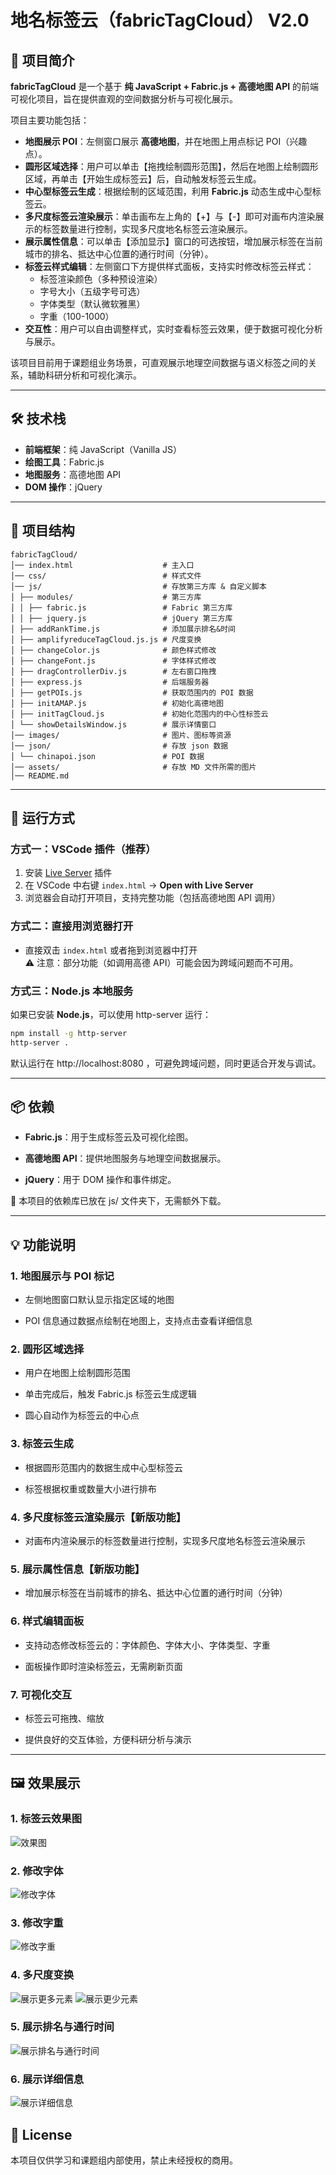 # 地名标签云（fabricTagCloud） V2.0

## 📖 项目简介

**fabricTagCloud** 是一个基于 **纯 JavaScript + Fabric.js + 高德地图 API** 的前端可视化项目，旨在提供直观的空间数据分析与可视化展示。

项目主要功能包括：

- **地图展示 POI**：左侧窗口展示 **高德地图**，并在地图上用点标记 POI（兴趣点）。
- **圆形区域选择**：用户可以单击【拖拽绘制圆形范围】，然后在地图上绘制圆形区域，再单击【开始生成标签云】后，自动触发标签云生成。
- **中心型标签云生成**：根据绘制的区域范围，利用 **Fabric.js** 动态生成中心型标签云。
- **多尺度标签云渲染展示**：单击画布左上角的【+】与【-】即可对画布内渲染展示的标签数量进行控制，实现多尺度地名标签云渲染展示。
- **展示属性信息**：可以单击【添加显示】窗口的可选按钮，增加展示标签在当前城市的排名、抵达中心位置的通行时间（分钟）。
- **标签云样式编辑**：左侧窗口下方提供样式面板，支持实时修改标签云样式：
  - 标签渲染颜色（多种预设渲染）
  - 字号大小（五级字号可选）
  - 字体类型（默认微软雅黑）
  - 字重（100-1000）
- **交互性**：用户可以自由调整样式，实时查看标签云效果，便于数据可视化分析与展示。

该项目目前用于课题组业务场景，可直观展示地理空间数据与语义标签之间的关系，辅助科研分析和可视化演示。

---

## 🛠 技术栈

- **前端框架**：纯 JavaScript（Vanilla JS）
- **绘图工具**：Fabric.js
- **地图服务**：高德地图 API
- **DOM 操作**：jQuery

---

## 📂 项目结构

```text
fabricTagCloud/
│── index.html                    # 主入口
│── css/                          # 样式文件
│── js/                           # 存放第三方库 & 自定义脚本
│ ├── modules/                    # 第三方库
│ │ ├── fabric.js                 # Fabric 第三方库
│ │ ├── jquery.js                 # jQuery 第三方库
│ ├── addRankTime.js              # 添加展示排名&时间
│ ├── amplifyreduceTagCloud.js.js # 尺度变换
│ ├── changeColor.js              # 颜色样式修改
│ ├── changeFont.js               # 字体样式修改
│ ├── dragControllerDiv.js        # 左右窗口拖拽
│ ├── express.js                  # 后端服务器
│ ├── getPOIs.js                  # 获取范围内的 POI 数据
│ ├── initAMAP.js                 # 初始化高德地图
│ ├── initTagCloud.js             # 初始化范围内的中心性标签云
│ └── showDetailsWindow.js        # 展示详情窗口
│── images/                       # 图片、图标等资源
│── json/                         # 存放 json 数据
│ └── chinapoi.json               # POI 数据
│── assets/                       # 存放 MD 文件所需的图片
│── README.md

```

---

## 🚀 运行方式

### 方式一：VSCode 插件（推荐）

1. 安装 [Live Server](https://marketplace.visualstudio.com/items?itemName=ritwickdey.LiveServer) 插件
2. 在 VSCode 中右键 `index.html` → **Open with Live Server**
3. 浏览器会自动打开项目，支持完整功能（包括高德地图 API 调用）

### 方式二：直接用浏览器打开

- 直接双击 `index.html` 或者拖到浏览器中打开  
  ⚠️ 注意：部分功能（如调用高德 API）可能会因为跨域问题而不可用。

### 方式三：Node.js 本地服务

如果已安装 **Node.js**，可以使用 http-server 运行：

```bash
npm install -g http-server
http-server .
```

默认运行在 http://localhost:8080 ，可避免跨域问题，同时更适合开发与调试。

---

## 📦 依赖

- **Fabric.js**：用于生成标签云及可视化绘图。

- **高德地图 API**：提供地图服务与地理空间数据展示。

- **jQuery**：用于 DOM 操作和事件绑定。

📌 本项目的依赖库已放在 js/ 文件夹下，无需额外下载。

---

## 💡 功能说明

### 1. 地图展示与 POI 标记

- 左侧地图窗口默认显示指定区域的地图

- POI 信息通过数据点绘制在地图上，支持点击查看详细信息

### 2. 圆形区域选择

- 用户在地图上绘制圆形范围

- 单击完成后，触发 Fabric.js 标签云生成逻辑

- 圆心自动作为标签云的中心点

### 3. 标签云生成

- 根据圆形范围内的数据生成中心型标签云

- 标签根据权重或数量大小进行排布

### 4. 多尺度标签云渲染展示【新版功能】

- 对画布内渲染展示的标签数量进行控制，实现多尺度地名标签云渲染展示

### 5. 展示属性信息【新版功能】

- 增加展示标签在当前城市的排名、抵达中心位置的通行时间（分钟）

### 6. 样式编辑面板

- 支持动态修改标签云的：字体颜色、字体大小、字体类型、字重

- 面板操作即时渲染标签云，无需刷新页面

### 7. 可视化交互

- 标签云可拖拽、缩放

- 提供良好的交互体验，方便科研分析与演示

---

## 🖼 效果展示

### 1. 标签云效果图

![效果图](./assets/效果图.png)

### 2. 修改字体

![修改字体](./assets/修改字体.png)

### 3. 修改字重

![修改字重](./assets/修改字重.png)

### 4. 多尺度变换

![展示更多元素](./assets/展示更多元素.png)
![展示更少元素](./assets/展示更少元素.png)

### 5. 展示排名与通行时间

![展示排名与通行时间](./assets/展示排名与通行时间.png)

### 6. 展示详细信息

![展示详细信息](./assets/展示详细信息.png)

## 📜 License

本项目仅供学习和课题组内部使用，禁止未经授权的商用。
